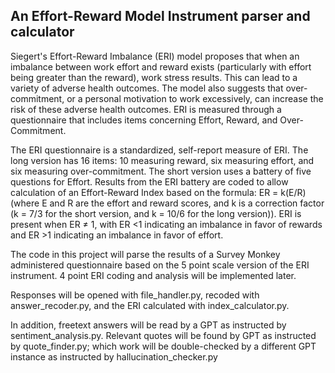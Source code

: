 ## An Effort-Reward Model Instrument parser and calculator

Siegert's Effort-Reward Imbalance (ERI) model proposes that when an 
imbalance between work effort and reward exists (particularly with effort being 
greater than the reward), work stress results. This can lead to a variety of 
adverse health outcomes. The model also suggests that over-commitment, or a 
personal motivation to work excessively, can increase the risk of these adverse 
health outcomes. ERI is measured through a questionnaire that includes items 
concerning Effort, Reward, and Over-Commitment. 

The ERI questionnaire is a standardized, self-report measure of ERI. The long 
version has 16 items: 10 measuring reward, six measuring effort, and six 
measuring over-commitment. The short version uses a battery of five questions 
for Effort. Results from the ERI battery are coded to allow calculation of an 
Effort-Reward Index based on the formula: ER = k(E/R) (where E and R are the 
effort and reward scores, and k is a correction factor (k = 7/3 for the short 
version, and k = 10/6 for the long version)). ERI is present when ER ≠ 1, with 
ER <1 indicating an imbalance in favor of rewards and 
ER >1 indicating an imbalance in favor of effort.

The code in this project will parse the results of a Survey Monkey administered 
questionnaire based on the 5 point scale version of the ERI instrument. 4 point
ERI coding and analysis will be implemented later.

Responses will be opened with file_handler.py, recoded with 
answer_recoder.py, and the ERI calculated with index_calculator.py.

In addition, freetext answers will be read by a GPT as instructed by 
sentiment_analysis.py. Relevant quotes will be found by GPT as instructed by
quote_finder.py; which work will be double-checked by a different GPT instance
as instructed by hallucination_checker.py
